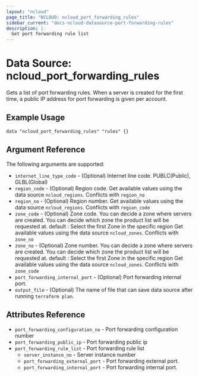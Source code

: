 ```yaml
---
layout: "ncloud"
page_title: "NCLOUD: ncloud_port_forwarding_rules"
sidebar_current: "docs-ncloud-datasource-port-forwarding-rules"
description: |-
  Get port forwarding rule list
---
```


# Data Source: ncloud_port_forwarding_rules

Gets a list of port forwarding rules.
When a server is created for the first time, a public IP address for port forwarding is given per account.

## Example Usage

```hcl
data "ncloud_port_forwarding_rules" "rules" {}
```

## Argument Reference

The following arguments are supported:

* `internet_line_type_code` - (Optional) Internet line code. PUBLC(Public), GLBL(Global)
* `region_code` - (Optional) Region code. Get available values using the data source `ncloud_regions`. Conflicts with `region_no`
* `region_no` - (Optional) Region number. Get available values using the data source `ncloud_regions`. Conflicts with `region_code`
* `zone_code` - (Optional) Zone code. You can decide a zone where servers are created. You can decide which zone the product list will be requested at. default : Select the first Zone in the specific region
    Get available values using the data source `ncloud_zones`. Conflicts with `zone_no`
* `zone_no` - (Optional) Zone number. You can decide a zone where servers are created. You can decide which zone the product list will be requested at. default : Select the first Zone in the specific region
    Get available values using the data source `ncloud_zones`. Conflicts with `zone_code`
* `port_forwarding_internal_port` - (Optional) Port forwarding internal port.
* `output_file` - (Optional) The name of file that can save data source after running `terraform plan`.

## Attributes Reference

* `port_forwarding_configuration_no` - Port forwarding configuration number
* `port_forwarding_public_ip` - Port forwarding public ip
* `port_forwarding_rule_list` - Port forwarding rule list
    * `server_instance_no` - Server instance number
    * `port_forwarding_external_port` - Port forwarding external port.
    * `port_forwarding_internal_port` - Port forwarding internal port.